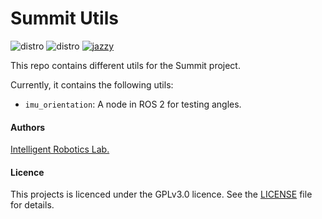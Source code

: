 # Summit Utils

![distro](https://img.shields.io/badge/Ubuntu%2024-Jammy%20Jellyfish-orange)
![distro](https://img.shields.io/badge/ROS2-Jazzy-blue)
[![jazzy](https://github.com/juanscelyg/summit_utils/actions/workflows/jazzy.yaml/badge.svg)](https://github.com/juanscelyg/summit_utils/actions/workflows/jazzy.yaml)

This repo contains different utils for the Summit project. 

Currently, it contains the following utils:
- `imu_orientation`: A node in ROS 2 for testing angles.

#### Authors

[Intelligent Robotics Lab.](https://intelligentroboticslab.gsyc.urjc.es/)

#### Licence

This projects is licenced under the GPLv3.0 licence. See the [LICENSE](LICENSE) file for details.